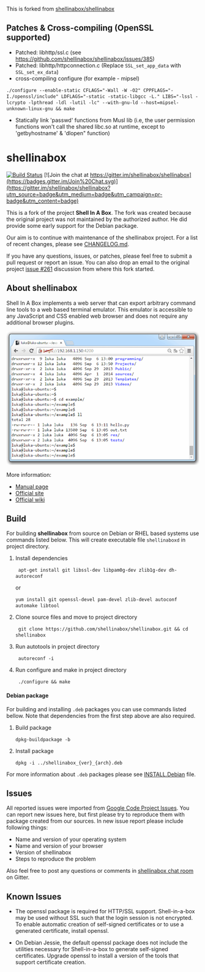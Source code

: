 This is forked from [shellinabox/shellinabox](https://github.com/shellinabox/shellinabox)

## Patches & Cross-compiling (OpenSSL supported)
- Patched: libhttp/ssl.c (see https://github.com/shellinabox/shellinabox/issues/385)
- Patched: libhttp/httpconnection.c (Replace `SSL_set_app_data` with `SSL_set_ex_data`)
- cross-compiling configure (for example - mipsel) 
```
./configure --enable-static CFLAGS="-Wall -W -O2" CPPFLAGS="-I./openssl/include" LDFLAGS="-static -static-libgcc -L." LIBS="-lssl -lcrypto -lpthread -ldl -lutil -lc" --with-gnu-ld --host=mipsel-unknown-linux-gnu && make
```
- Statically link 'passwd' functions from Musl lib (i.e, the user permission functions won't call the shared libc.so at runtime, except to 'getbyhostname' & 'dlopen" function)

shellinabox
===========

[![Build Status](https://drone.io/github.com/shellinabox/shellinabox/status.png)](https://drone.io/github.com/shellinabox/shellinabox/latest)
[![Join the chat at https://gitter.im/shellinabox/shellinabox](https://badges.gitter.im/Join%20Chat.svg)](https://gitter.im/shellinabox/shellinabox?utm_source=badge&utm_medium=badge&utm_campaign=pr-badge&utm_content=badge)


This is a fork of the project **Shell In A Box**. The fork was created because
the original project was not maintained by the authorized author.  He did provide some
early support for the Debian package.

Our aim is to continue with maintenance of the shellinabox project. For a list of
recent changes, please see [CHANGELOG.md](/CHANGELOG.md).

If you have any questions, issues, or patches, please feel free to submit a pull
request or report an issue. You can also drop an email to the original project
[issue #261](https://code.google.com/p/shellinabox/issues/detail?id=261) discussion
from where this fork started.


About shellinabox
-----------------

Shell In A Box implements a web server that can export arbitrary command line
tools to a web based terminal emulator. This emulator is accessible to any
JavaScript and CSS enabled web browser and does not require any additional
browser plugins.

![Shell In A Box preview](/misc/preview.gif?raw=true)

More information:

* [Manual page](https://github.com/shellinabox/shellinabox/wiki/shellinaboxd_man)
* [Official site](https://code.google.com/p/shellinabox)
* [Official wiki](https://code.google.com/p/shellinabox/wiki/shellinaboxd_man)


Build
-----------------

For building **shellinabox** from source on Debian or RHEL based systems use commands
listed below. This will create executable file `shellinaboxd` in project directory.

1. Install dependencies

   ```
    apt-get install git libssl-dev libpam0g-dev zlib1g-dev dh-autoreconf
   ```
   
   or
   
   ```
   yum install git openssl-devel pam-devel zlib-devel autoconf automake libtool
   ```

2. Clone source files and move to project directory

   ```
    git clone https://github.com/shellinabox/shellinabox.git && cd shellinabox
   ```

3. Run autotools in project directory

   ```
    autoreconf -i
   ```

4. Run configure and make in project directory

   ```
    ./configure && make
   ```

#### Debian package

For building and installing `.deb` packages you can use commands listed bellow.
Note that dependencies from the first step above are also required.

1. Build package

    ```
    dpkg-buildpackage -b
    ```

2. Install package

    ```
    dpkg -i ../shellinabox_{ver}_{arch}.deb
    ```

For more information about `.deb` packages please see [INSTALL.Debian](/INSTALL.Debian) file.

Issues
-----------------

All reported issues were imported from [Google Code Project Issues](https://code.google.com/p/shellinabox/issues/list).
You can report new issues here, but first please try to reproduce them with package
created from our sources. In new issue report please include following things:

* Name and version of your operating system
* Name and version of your browser
* Version of shellinabox
* Steps to reproduce the problem

Also feel free to post any questions or comments in [shellinabox chat room](https://gitter.im/shellinabox/shellinabox)
on Gitter.


Known Issues
------------

* The openssl package is required for HTTP/SSL support.
  Shell-in-a-box may be used without SSL such that the login session
  is not encrypted.  To enable automatic creation of self-signed
  certificates or to use a generated certificate, install openssl.

* On Debian Jessie, the default openssl package does not include the
  utilities necessary for Shell-in-a-box to generate self-signed
  certificates.  Upgrade openssl to install a version of the tools
  that support certificate creation.

